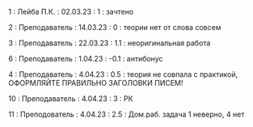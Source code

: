 1 : Лейба П.К. : 02.03.23 : 1 : зачтено

2 : Преподаватель : 14.03.23 : 0 : теории нет от слова совсем

3 : Преподаватель : 22.03.23 : 1.1 : неоригинальная работа

6 : Преподаватель : 1.04.23 : -0.1 : антибонус

4 : Преподаватель : 4.04.23 : 0.5 : теория не совпала с практикой, ОФОРМЛЯЙТЕ ПРАВИЛЬНО ЗАГОЛОВКИ ПИСЕМ!

10 : Преподаватель : 4.04.23 : 3 : РК

11 : Преподователь : 4.04.23 : 2.5 : Дом.раб. задача 1 неверно, 4 нет
